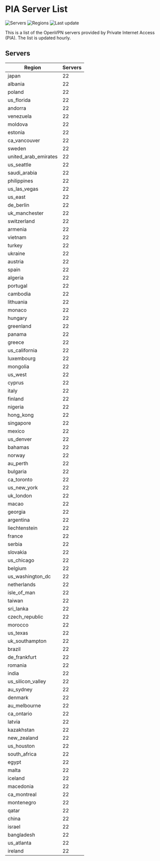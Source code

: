# PIA Server List

![Servers](https://img.shields.io/badge/servers-2,134.00-blue) ![Regions](https://img.shields.io/badge/regions-97.00-blue) ![Last update](https://img.shields.io/badge/last_updated-Sat_Apr_27_05:25:15_GMT_2024-blue)

This is a list of the OpenVPN servers provided by Private Internet Access (PIA). The list is updated hourly.

## Servers
| Region               | Servers |
|----------------------|---------|
| japan | 22 |
| albania | 22 |
| poland | 22 |
| us_florida | 22 |
| andorra | 22 |
| venezuela | 22 |
| moldova | 22 |
| estonia | 22 |
| ca_vancouver | 22 |
| sweden | 22 |
| united_arab_emirates | 22 |
| us_seattle | 22 |
| saudi_arabia | 22 |
| philippines | 22 |
| us_las_vegas | 22 |
| us_east | 22 |
| de_berlin | 22 |
| uk_manchester | 22 |
| switzerland | 22 |
| armenia | 22 |
| vietnam | 22 |
| turkey | 22 |
| ukraine | 22 |
| austria | 22 |
| spain | 22 |
| algeria | 22 |
| portugal | 22 |
| cambodia | 22 |
| lithuania | 22 |
| monaco | 22 |
| hungary | 22 |
| greenland | 22 |
| panama | 22 |
| greece | 22 |
| us_california | 22 |
| luxembourg | 22 |
| mongolia | 22 |
| us_west | 22 |
| cyprus | 22 |
| italy | 22 |
| finland | 22 |
| nigeria | 22 |
| hong_kong | 22 |
| singapore | 22 |
| mexico | 22 |
| us_denver | 22 |
| bahamas | 22 |
| norway | 22 |
| au_perth | 22 |
| bulgaria | 22 |
| ca_toronto | 22 |
| us_new_york | 22 |
| uk_london | 22 |
| macao | 22 |
| georgia | 22 |
| argentina | 22 |
| liechtenstein | 22 |
| france | 22 |
| serbia | 22 |
| slovakia | 22 |
| us_chicago | 22 |
| belgium | 22 |
| us_washington_dc | 22 |
| netherlands | 22 |
| isle_of_man | 22 |
| taiwan | 22 |
| sri_lanka | 22 |
| czech_republic | 22 |
| morocco | 22 |
| us_texas | 22 |
| uk_southampton | 22 |
| brazil | 22 |
| de_frankfurt | 22 |
| romania | 22 |
| india | 22 |
| us_silicon_valley | 22 |
| au_sydney | 22 |
| denmark | 22 |
| au_melbourne | 22 |
| ca_ontario | 22 |
| latvia | 22 |
| kazakhstan | 22 |
| new_zealand | 22 |
| us_houston | 22 |
| south_africa | 22 |
| egypt | 22 |
| malta | 22 |
| iceland | 22 |
| macedonia | 22 |
| ca_montreal | 22 |
| montenegro | 22 |
| qatar | 22 |
| china | 22 |
| israel | 22 |
| bangladesh | 22 |
| us_atlanta | 22 |
| ireland | 22 |